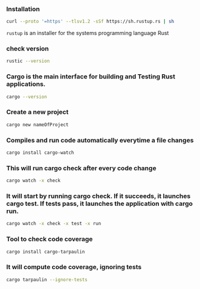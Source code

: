 ### Installation


```bash
curl --proto '=https' --tlsv1.2 -sSf https://sh.rustup.rs | sh
```
`rustup` is an installer for the systems programming language Rust

### check version 
```bash
rustic --version
```
### Cargo is the main interface for building and Testing Rust applications.
```bash
cargo --version
```

### Create a new project
```bash
cargo new nameOfProject
```

### Compiles and run code automatically everytime a file changes
```bash
cargo install cargo-watch
```

### This will run cargo check after every code change
```bash
cargo watch -x check
```


### It will start by running cargo check. If it succeeds, it launches cargo test. If tests pass, it launches the application with cargo run.
```bash
cargo watch -x check -x test -x run
```
### Tool to check code coverage
```bash
cargo install cargo-tarpaulin
```
### It will compute code coverage, ignoring tests
```bash
cargo tarpaulin --ignore-tests
```